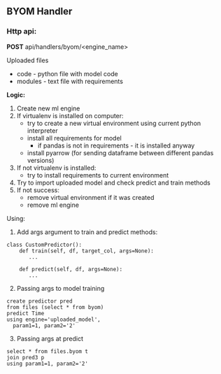 
## BYOM Handler

### Http api:

**POST** api/handlers/byom/<engine_name>

Uploaded files
- code - python file with model code
- modules - text file with requirements

**Logic:**

1. Create new ml engine
2. If virtualenv is installed on computer:
   - try to create a new virtual environment using current python interpreter
   - install all requirements for model
     - if pandas is not in requirements - it is installed anyway 
   - install pyarrow (for sending dataframe between different pandas versions)
3. If not virtualenv is installed:
   - try to install requirements to current environment
4. Try to import uploaded model and check predict and train methods
5. If not success:
   - remove virtual environment if it was created
   - remove ml engine

Using:

1. Add args argument to train and predict methods:
```
class CustomPredictor():
    def train(self, df, target_col, args=None):
       ...
       
    def predict(self, df, args=None):
       ...
```

2. Passing args to model training
``` 
create predictor pred 
from files (select * from byom)
predict Time
using engine='uploaded_model',
  param1=1, param2='2'
```

3. Passing args at predict
```
select * from files.byom t 
join pred3 p
using param1=1, param2='2'
```

